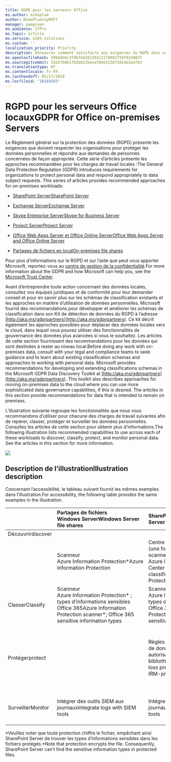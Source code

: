 ```yaml
---
title: RGPD pour les serveurs Office
ms.author: mikeplum
author: MikePlumleyMSFT
manager: pamgreen
ms.audience: ITPro
ms.topic: article
ms.service: o365-solutions
ms.custom: ''
localization_priority: Priority
description: Découvrez comment satisfaire aux exigences du RGPD dans vos serveurs Office locaux.
ms.openlocfilehash: 598d4b0c3f4b7d4281383111f0891759f81d483f
ms.sourcegitcommit: 53a57b0617b5bb22beea766e515873d14b3a4783
ms.translationtype: HT
ms.contentlocale: fr-FR
ms.lasthandoff: 05/17/2018
ms.locfileid: "19183593"
---
```

# <a name="gdpr-for-office-on-premises-servers"></a><span data-ttu-id="f8f94-103">RGPD pour les serveurs Office locaux</span><span class="sxs-lookup"><span data-stu-id="f8f94-103">GDPR for Office on-premises Servers</span></span>

<span data-ttu-id="f8f94-p101">Le Règlement général sur la protection des données (RGPD) présente les exigences que doivent respecter les organisations pour protéger les données personnelles et répondre aux demandes de personnes concernées de façon appropriée. Cette série d’articles présente les approches recommandées pour les charges de travail locales :</span><span class="sxs-lookup"><span data-stu-id="f8f94-p101">The General Data Protection Regulation (GDPR) introduces requirements for organizations to protect personal data and respond appropriately to data subject requests. This series of articles provides recommended approaches for on-premises workloads:</span></span>

-   [<span data-ttu-id="f8f94-106">SharePoint Server</span><span class="sxs-lookup"><span data-stu-id="f8f94-106">SharePoint Server</span></span>](gdpr-for-sharepoint-server.md)

-   [<span data-ttu-id="f8f94-107">Exchange Server</span><span class="sxs-lookup"><span data-stu-id="f8f94-107">Exchange Server</span></span>](gdpr-for-exchange-server.md)

-   [<span data-ttu-id="f8f94-108">Skype Entreprise Server</span><span class="sxs-lookup"><span data-stu-id="f8f94-108">Skype for Business Server</span></span>](gdpr-for-skype-for-business-server.md)

-   [<span data-ttu-id="f8f94-109">Project Server</span><span class="sxs-lookup"><span data-stu-id="f8f94-109">Project Server</span></span>](gdpr-for-project-server.md)

-   [<span data-ttu-id="f8f94-110">Office Web Apps Server et Office Online Server</span><span class="sxs-lookup"><span data-stu-id="f8f94-110">Office Web Apps Server and Office Online Server</span></span>](gdpr-for-office-online-server.md)

-   [<span data-ttu-id="f8f94-111">Partages de fichiers en local</span><span class="sxs-lookup"><span data-stu-id="f8f94-111">On-premises file shares</span></span>](gdpr-for-on-premises-file-shares.md)

<span data-ttu-id="f8f94-112">Pour plus d’informations sur le RGPD et sur l’aide que peut vous apporter Microsoft, reportez-vous au [centre de gestion de la confidentialité](https://www.microsoft.com/fr-FR/TrustCenter/Privacy/gdpr/default.aspx).</span><span class="sxs-lookup"><span data-stu-id="f8f94-112">For more information about the GDPR and how Microsoft can help you, see the [Microsoft Trust Center](https://www.microsoft.com/fr-FR/TrustCenter/Privacy/gdpr/default.aspx).</span></span>

<span data-ttu-id="f8f94-p102">Avant d’entreprendre toute action concernant des données locales, consultez vos équipes juridiques et de conformité pour leur demander conseil et pour en savoir plus sur les schémas de classification existants et les approches en matière d’utilisation de données personnelles. Microsoft fournit des recommandations pour développer et améliorer les schémas de classification dans son Kit de détection de données du RGPD à l’adresse [http://aka.ms/gdprpartners](<http://aka.ms/gdprpartners>). Ce kit décrit également les approches possibles pour déplacer des données locales vers le cloud, dans lequel vous pouvez utiliser des fonctionnalités de gouvernance des données plus avancées si vous le souhaitez. Les articles de cette section fournissent des recommandations pour les données qui sont destinées à rester au niveau local.</span><span class="sxs-lookup"><span data-stu-id="f8f94-p102">Before doing any work with on-premises data, consult with your legal and compliance teams to seek guidance and to learn about existing classification schemas and approaches to working with personal data. Microsoft provides recommendations for developing and extending classifications schemas in the Microsoft GDPR Data Discovery Toolkit at [http://aka.ms/gdprpartners](<http://aka.ms/gdprpartners>). This toolkit also describes approaches for moving on-premises data to the cloud where you can use more sophisticated data governance capabilities, if this is desired. The articles in this section provide recommendations for data that is intended to remain on premises.</span></span>

<span data-ttu-id="f8f94-p103">L’illustration suivante regroupe les fonctionnalités que nous vous recommandons d’utiliser pour chacune des charges de travail suivantes afin de repérer, classer, protéger et surveiller les données personnelles. Consultez les articles de cette section pour obtenir plus d’informations.</span><span class="sxs-lookup"><span data-stu-id="f8f94-p103">The following illustration lists recommended capabilities to use across each of these workloads to discover, classify, protect, and monitor personal data. See the articles in this section for more information.</span></span>

![](media/gdpr-for-office-servers_image1.png)

## <a name="illustration-description"></a><span data-ttu-id="f8f94-119">Description de l’illustration</span><span class="sxs-lookup"><span data-stu-id="f8f94-119">Illustration description</span></span>

<span data-ttu-id="f8f94-120">Concernant l’accessibilité, le tableau suivant fournit les mêmes exemples dans l’illustration.</span><span class="sxs-lookup"><span data-stu-id="f8f94-120">For accessibility, the following table provides the same examples in the illustration.</span></span>

|             |<span data-ttu-id="f8f94-121">Partages de fichiers Windows Server</span><span class="sxs-lookup"><span data-stu-id="f8f94-121">Windows Server file shares</span></span>|<span data-ttu-id="f8f94-122">SharePoint Server</span><span class="sxs-lookup"><span data-stu-id="f8f94-122">SharePoint Server</span></span>|<span data-ttu-id="f8f94-123">Exchange Server</span><span class="sxs-lookup"><span data-stu-id="f8f94-123">Exchange Server</span></span>|<span data-ttu-id="f8f94-124">Skype Entreprise</span><span class="sxs-lookup"><span data-stu-id="f8f94-124">Skype for Business</span></span>|<span data-ttu-id="f8f94-125">Project Server</span><span class="sxs-lookup"><span data-stu-id="f8f94-125">Project Server</span></span>|
|:------------|:-------------------------|:----------------|:--------------|:-----------------|:-------------|
|<span data-ttu-id="f8f94-126">Découvrir</span><span class="sxs-lookup"><span data-stu-id="f8f94-126">discover
</span></span>|<span data-ttu-id="f8f94-127">Scanneur Azure Information Protection\*</span><span class="sxs-lookup"><span data-stu-id="f8f94-127">Azure Information Protection</span></span>|<span data-ttu-id="f8f94-128">Centre de recherche ou eDiscovery (une fois les données classées) ; scanneur Azure Information Protection\*</span><span class="sxs-lookup"><span data-stu-id="f8f94-128">Search Center or eDiscovery (after data is classified); Azure Information Protection scanner\*</span></span>|<span data-ttu-id="f8f94-129">Portail eDiscovery Exchange</span><span class="sxs-lookup"><span data-stu-id="f8f94-129">Exchange eDiscovery Portal</span></span>|<span data-ttu-id="f8f94-130">Portail eDiscovery Exchange</span><span class="sxs-lookup"><span data-stu-id="f8f94-130">Exchange eDiscovery portal</span></span>|<span data-ttu-id="f8f94-131">Scripts SQL de découverte et d’exportation</span><span class="sxs-lookup"><span data-stu-id="f8f94-131">SQL scripts for discovery and exporting</span></span>|
|<span data-ttu-id="f8f94-132">Classer</span><span class="sxs-lookup"><span data-stu-id="f8f94-132">Classify</span></span>|<span data-ttu-id="f8f94-133">Scanneur Azure Information Protection\* ; types d’informations sensibles Office 365</span><span class="sxs-lookup"><span data-stu-id="f8f94-133">Azure Information Protection scanner\*; Office 365 sensitive information types</span></span>|<span data-ttu-id="f8f94-134">Scanneur Azure Information Protection\* ; types d’informations sensibles Office 365</span><span class="sxs-lookup"><span data-stu-id="f8f94-134">Azure Information Protection scanner\*; Office 365 sensitive information types</span></span>|<span data-ttu-id="f8f94-135">Balises et stratégies de rétention Exchange</span><span class="sxs-lookup"><span data-stu-id="f8f94-135">Exchange retention tags and retention policies</span></span>|<span data-ttu-id="f8f94-136">Balises et stratégies de rétention Exchange</span><span class="sxs-lookup"><span data-stu-id="f8f94-136">Exchange retention tags and retention policies</span></span>||
|<span data-ttu-id="f8f94-137">Protéger</span><span class="sxs-lookup"><span data-stu-id="f8f94-137">protect</span></span>||<span data-ttu-id="f8f94-138">Règles de protection contre la perte de données Exchange Server ; autorisations, protection IRM pour bibliothèques</span><span class="sxs-lookup"><span data-stu-id="f8f94-138">Exchange Server data loss prevention rules; Permissions, IRM-protection for libraries</span></span>|<span data-ttu-id="f8f94-139">Règles de protection contre la perte de données Exchange Server ; intégration IRM avec Exchange Server</span><span class="sxs-lookup"><span data-stu-id="f8f94-139">Exchange Server data loss prevention rules; IRM integration with Exchange Server</span></span>|||
|<span data-ttu-id="f8f94-140">Surveiller</span><span class="sxs-lookup"><span data-stu-id="f8f94-140">Monitor</span></span>|<span data-ttu-id="f8f94-141">Intégrer des outils SIEM aux journaux</span><span class="sxs-lookup"><span data-stu-id="f8f94-141">Integrate logs with SIEM tools</span></span>|<span data-ttu-id="f8f94-142">Intégrer des outils SIEM aux journaux</span><span class="sxs-lookup"><span data-stu-id="f8f94-142">Integrate logs with SIEM tools</span></span>|<span data-ttu-id="f8f94-143">Intégrer des outils SIEM aux journaux</span><span class="sxs-lookup"><span data-stu-id="f8f94-143">Integrate logs with SIEM tools</span></span>|<span data-ttu-id="f8f94-144">Intégrer des outils SIEM aux journaux</span><span class="sxs-lookup"><span data-stu-id="f8f94-144">Integrate logs with SIEM tools</span></span>|<span data-ttu-id="f8f94-145">Intégrer des outils SIEM aux journaux</span><span class="sxs-lookup"><span data-stu-id="f8f94-145">Integrate logs with SIEM tools</span></span>|

<span data-ttu-id="f8f94-p104">\*Veuillez noter que toute protection chiffre le fichier, empêchant ainsi SharePoint Server de trouver les types d’informations sensibles dans les fichiers protégés.</span><span class="sxs-lookup"><span data-stu-id="f8f94-p104">\*Note that protection encrypts the file. Consequently, SharePoint Server can’t find the sensitive information types in protected files.</span></span>
